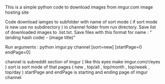 This is a simple python code to download images from imgur.com image hosting site

Code download iamges to subfolder with name of sort mode ( if sort mode is new use no subdirectory ) in channel folder from run directory.
Save list of downloaded images to .list.txt.
Save files with this format for name : "(ending hash code)  -  (image title)"

Run arguments :
python imgur.py channel [sort=new] [startPage=0 endPage=0]

channel is subreddit section of imgur ( like this eyes make imgur.com/r/eyes )
sort is sort mode of that pages ( new , top/all , top/month , top/week , top/day )
startPage and endPage is starting and ending page of imgur channel


